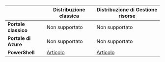 |  | **Distribuzione classica** | **Distribuzione di Gestione risorse** |
| --- | --- | --- |
| **Portale classico** |Non supportato |Non supportato |
| **Portale di Azure** |Non supportato |Non supportato |
| **PowerShell** |[Articolo](../articles/vpn-gateway/vpn-gateway-about-forced-tunneling.md) |[Articolo](../articles/vpn-gateway/vpn-gateway-forced-tunneling-rm.md) |

